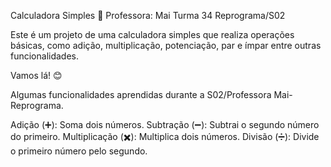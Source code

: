 Calculadora Simples  🧮 Professora: Mai Turma 34 Reprograma/S02

Este é um projeto de uma calculadora simples que realiza operações básicas, como adição, multiplicação, potenciação, par e ímpar entre outras funcionalidades.

Vamos lá! 😊

Algumas funcionalidades aprendidas durante a S02/Professora Mai- Reprograma.

Adição (➕): Soma dois números.
Subtração (➖): Subtrai o segundo número do primeiro.
Multiplicação (✖️): Multiplica dois números.
Divisão (➗): Divide o primeiro número pelo segundo.
